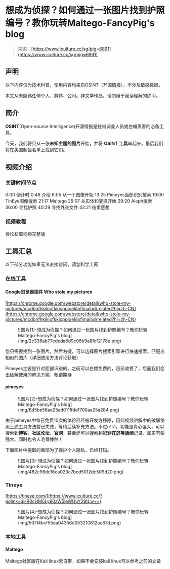 <!--yml
category: 社会工程
date: 2022-11-10 10:29:01
-->

# 想成为侦探？如何通过一张图片找到护照编号？教你玩转Maltego-FancyPig's blog

> 来源：[https://www.iculture.cc/sg/pig=6891](https://www.iculture.cc/sg/pig=6891)

## 声明

以下内容仅为技术科普，使用内容均来自OSINT（开源情报），不涉及敏感数据。

本文从未隐讳任何个人、群体、公司。非文学作品，请勿用于阅读理解的练习。

## 简介

**OSINT**(Open-source Intelligence)开源情报是任何调查人员或白帽黑客的必备工具。

今天，我们将只从一张**未知主题的照片**开始，并将 **OSINT 工具**串起来，最后我们将在美国制裁名单上找到它们。

## 视频介绍

### 关键时间节点

0:00 倒计时
0:48 介绍
9:05 从一个图像开始
13:25 Pimeyes面部识别搜索
19:00 TinEye图像搜索
21:17 Maltego
25:07 从实体和变换开始
29:20 Aleph搜索
36:00 寻找护照
40:29 寻找外交文件
42:21 结束感想

### 视频教程

评论获取视频完整版

## 工具汇总

以下部分功能如果无法直接访问，请您科学上网

### 在线工具

#### Google浏览器插件 Who stole my pictures

[https://chrome.google.com/webstore/detail/who-stole-my-pictures/mcdbnfhkikiofkkicppioekloflmaibd/related?hl=zh-CN](https://chrome.google.com/webstore/detail/who-stole-my-pictures/mcdbnfhkikiofkkicppioekloflmaibd/related?hl=zh-CN)

<figure class="wp-block-image size-large">![图片[1]-想成为侦探？如何通过一张图片找到护照编号？教你玩转Maltego-FancyPig's blog](img/2c336ab77ededa6d9c06b9a8fcf2178e.png)</figure>

您只需要找到一张图片，然后右键，可以选择图片搜索引擎进行快速搜索，匹配出相似的图片（详细使用方法评论获取）

Pimeyes主要是针对面部识别的，之前可以白嫖免费的，目前收费了，后面我们会出破解使用的解决方案，敬请期待

#### pimeyes

<figure class="wp-block-image size-large">![图片[2]-想成为侦探？如何通过一张图片找到护照编号？教你玩转Maltego-FancyPig's blog](img/8d5be56ae25ad011ffde1700aa25a284.png)</figure>

由于pimeyes中每日免费10次的体验已经被开发方移除，因此视频讲解中的破解使用上述工具方法暂已失效，等待后续补充方法。不过u1s1，功能是真心强大，可以搜索到**博客**、**社区论坛**、**官网**，甚至还可以搜索到**犯罪在逃等通缉**记录，属实有些强大、同时也令人毛骨悚然！

下面图片中提取的面部为了保护个人隐私，已经打码。

<figure class="wp-block-image size-large">![图片[3]-想成为侦探？如何通过一张图片找到护照编号？教你玩转Maltego-FancyPig's blog](img/462c98dc16ea023c7bcd5012dc509d20.png)</figure>

### Tineye

[https://tineye.com/](https://www.iculture.cc/?golink=aHR0cHM6Ly90aW5leWUuY29tLw==)

<figure class="wp-block-image size-large">![图片[4]-想成为侦探？如何通过一张图片找到护照编号？教你玩转Maltego-FancyPig's blog](img/507f4bcf55ea04356d053210812ac87d.png)</figure>

### 本地工具

#### Maltego

Maltego社区版在Kali linux里自带，如果不会安装kali linux可以参考之前的文章